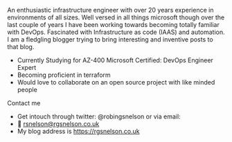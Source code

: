 An enthusiastic infrastructure engineer with over 20 years experience in environments of all sizes. Well versed in all things microsoft though over the last couple of years I have been working towards becoming totally familiar with DevOps. Fascinated with Infrastructure as code (IAAS) and automation. I am a fledgling blogger trying to bring interesting and inventive posts to that blog.

 - Currently Studying for AZ-400 Microsoft Certified: DevOps Engineer Expert
 - Becoming proficient in terraform
 - Would love to collaborate on an open source project with like minded people


Contact me 
 - Get intouch through twitter: @robingsnelson or via email: 
 - :email: rsnelson@rgsnelson.co.uk
 - My blog address is https://rgsnelson.co.uk